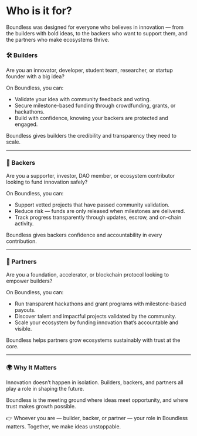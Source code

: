 # Who is it for?

Boundless was designed for everyone who believes in innovation — from the builders with bold ideas, to the backers who want to support them, and the partners who make ecosystems thrive.

### 🛠️ Builders

Are you an innovator, developer, student team, researcher, or startup founder with a big idea?

On Boundless, you can:

* Validate your idea with community feedback and voting.
* Secure milestone-based funding through crowdfunding, grants, or hackathons.
* Build with confidence, knowing your backers are protected and engaged.

Boundless gives builders the credibility and transparency they need to scale.

***

### 💸 Backers

Are you a supporter, investor, DAO member, or ecosystem contributor looking to fund innovation safely?

On Boundless, you can:

* Support vetted projects that have passed community validation.
* Reduce risk — funds are only released when milestones are delivered.
* Track progress transparently through updates, escrow, and on-chain activity.

Boundless gives backers confidence and accountability in every contribution.

***

### 🤝 Partners

Are you a foundation, accelerator, or blockchain protocol looking to empower builders?

On Boundless, you can:

* Run transparent hackathons and grant programs with milestone-based payouts.
* Discover talent and impactful projects validated by the community.
* Scale your ecosystem by funding innovation that’s accountable and visible.

Boundless helps partners grow ecosystems sustainably with trust at the core.

***

### 🌍 Why It Matters

Innovation doesn’t happen in isolation. Builders, backers, and partners all play a role in shaping the future.

Boundless is the meeting ground where ideas meet opportunity, and where trust makes growth possible.

👉 Whoever you are — builder, backer, or partner — your role in Boundless matters. Together, we make ideas unstoppable.
